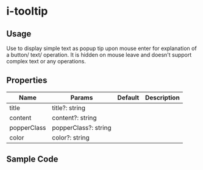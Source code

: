 # i-tooltip

## Usage

Use to display simple text as popup tip upon mouse enter for explanation of a button/ text/ operation. It is hidden on mouse leave and doesn't support complex text or any operations.

## Properties

| Name        | Params               | Default | Description |
| ----------- | -------------------- | ------- | ----------- |
| title       | title?: string       |         |             |
| content     | content?: string     |         |             |
| popperClass | popperClass?: string |         |             |
| color       | color?: string       |         |             |

## Sample Code
